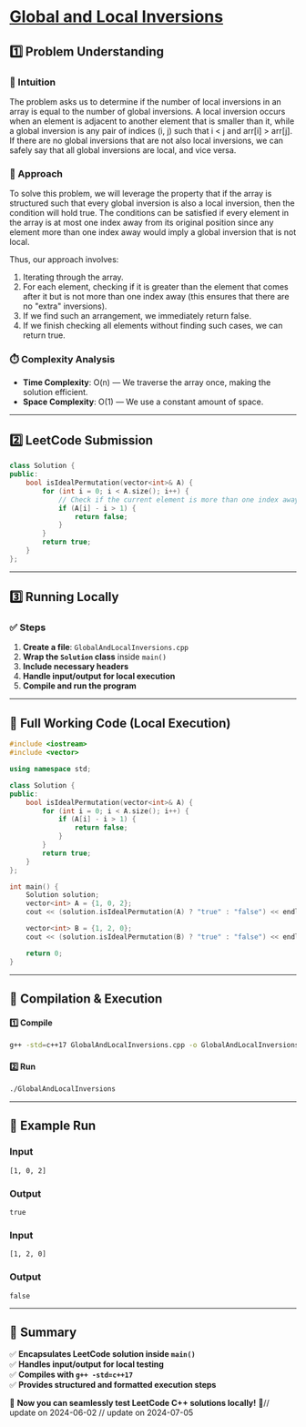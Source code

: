 # **[Global and Local Inversions](https://leetcode.com/problems/global-and-local-inversions/description/)**  

## **1️⃣ Problem Understanding**  
### **📌 Intuition**  
The problem asks us to determine if the number of local inversions in an array is equal to the number of global inversions. A local inversion occurs when an element is adjacent to another element that is smaller than it, while a global inversion is any pair of indices (i, j) such that i < j and arr[i] > arr[j]. If there are no global inversions that are not also local inversions, we can safely say that all global inversions are local, and vice versa. 

### **🚀 Approach**  
To solve this problem, we will leverage the property that if the array is structured such that every global inversion is also a local inversion, then the condition will hold true. The conditions can be satisfied if every element in the array is at most one index away from its original position since any element more than one index away would imply a global inversion that is not local.

Thus, our approach involves:
1. Iterating through the array.
2. For each element, checking if it is greater than the element that comes after it but is not more than one index away (this ensures that there are no "extra" inversions).
3. If we find such an arrangement, we immediately return false.
4. If we finish checking all elements without finding such cases, we can return true.

### **⏱️ Complexity Analysis**  
- **Time Complexity**: O(n) — We traverse the array once, making the solution efficient.  
- **Space Complexity**: O(1) — We use a constant amount of space.

---  

## **2️⃣ LeetCode Submission**  
```cpp
class Solution {
public:
    bool isIdealPermutation(vector<int>& A) {
        for (int i = 0; i < A.size(); i++) {
            // Check if the current element is more than one index away from its original position
            if (A[i] - i > 1) {
                return false;
            }
        }
        return true;
    }
};
```  

---  

## **3️⃣ Running Locally**  
### **✅ Steps**  
1. **Create a file**: `GlobalAndLocalInversions.cpp`  
2. **Wrap the `Solution` class** inside `main()`  
3. **Include necessary headers**  
4. **Handle input/output for local execution**  
5. **Compile and run the program**  

---  

## **📝 Full Working Code (Local Execution)**  
```cpp
#include <iostream>
#include <vector>

using namespace std;

class Solution {
public:
    bool isIdealPermutation(vector<int>& A) {
        for (int i = 0; i < A.size(); i++) {
            if (A[i] - i > 1) {
                return false;
            }
        }
        return true;
    }
};

int main() {
    Solution solution;
    vector<int> A = {1, 0, 2};
    cout << (solution.isIdealPermutation(A) ? "true" : "false") << endl;

    vector<int> B = {1, 2, 0};
    cout << (solution.isIdealPermutation(B) ? "true" : "false") << endl;

    return 0;
}
```  

---  

## **🔧 Compilation & Execution**  
#### **1️⃣ Compile**  
```bash
g++ -std=c++17 GlobalAndLocalInversions.cpp -o GlobalAndLocalInversions
```  

#### **2️⃣ Run**  
```bash
./GlobalAndLocalInversions
```  

---  

## **🎯 Example Run**  
### **Input**  
```
[1, 0, 2]
```
### **Output**  
```
true
```
### **Input**  
```
[1, 2, 0]
```
### **Output**  
```
false
```  

---  

## **📌 Summary**  
✅ **Encapsulates LeetCode solution inside `main()`**  
✅ **Handles input/output for local testing**  
✅ **Compiles with `g++ -std=c++17`**  
✅ **Provides structured and formatted execution steps**  

🚀 **Now you can seamlessly test LeetCode C++ solutions locally!** 🚀// update on 2024-06-02
// update on 2024-07-05
